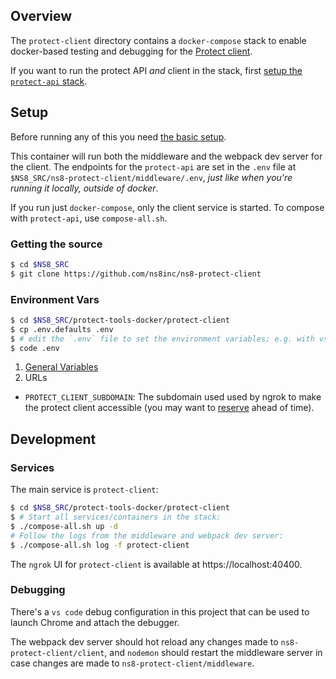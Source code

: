 ## Overview

The `protect-client` directory contains a `docker-compose` stack to enable docker-based testing and debugging for the [Protect client](https://github.com/ns8inc/ns8-protect-client).

If you want to run the protect API *and* client in the stack, first [setup the `protect-api` stack](./protect-api.md).

## Setup

Before running any of this you need [the basic setup](./overview.md#setup).

This container will run both the middleware and the webpack dev server for the client.  The endpoints for the `protect-api` are set in the `.env` file at `$NS8_SRC/ns8-protect-client/middleware/.env`, *just like when you're running it locally, outside of docker*.

If you run just `docker-compose`, only the client service is started. To compose with `protect-api`, use `compose-all.sh`.

### Getting the source

```bash
$ cd $NS8_SRC
$ git clone https://github.com/ns8inc/ns8-protect-client
```

### Environment Vars

```bash
$ cd $NS8_SRC/protect-tools-docker/protect-client
$ cp .env.defaults .env
$ # edit the `.env` file to set the environment variables; e.g. with vs code:
$ code .env
```

 1. [General Variables](./overview.md#Environment)
 2. URLs
   - `PROTECT_CLIENT_SUBDOMAIN`: The subdomain used used by ngrok to make the protect client accessible (you may want to [reserve](./overview.md#ngrok) ahead of time).

## Development

### Services

The main service is `protect-client`:

```bash
$ cd $NS8_SRC/protect-tools-docker/protect-client
$ # Start all services/containers in the stack:
$ ./compose-all.sh up -d
# Follow the logs from the middleware and webpack dev server:
$ ./compose-all.sh log -f protect-client
```

The `ngrok` UI for `protect-client` is available at https://localhost:40400.

### Debugging

There's a `vs code` debug configuration in this project that can be used to launch Chrome and attach the debugger.

The webpack dev server should hot reload any changes made to `ns8-protect-client/client`, and `nodemon` should restart the middleware server in case changes are made to `ns8-protect-client/middleware`.
